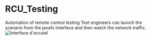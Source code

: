 # RCU_Testing
Automation of remote control testing
Test engineers can launch the scenario from the javafx interface and then watch the network traffic.
![Interface d'accuiel](accueil.jpeg?raw=true " ")

